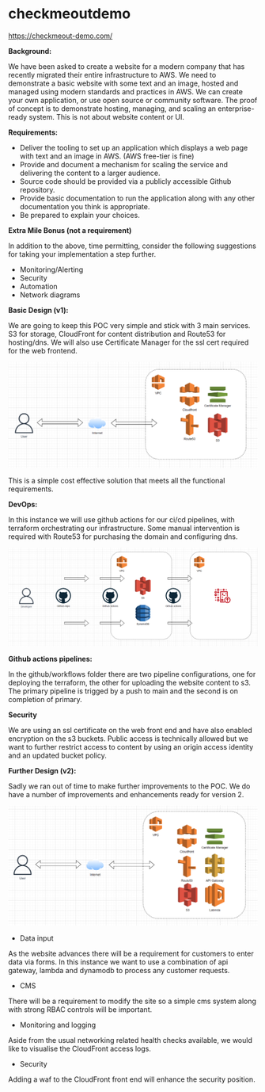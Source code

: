 # checkmeoutdemo

https://checkmeout-demo.com/

**Background:**

We have been asked to create a website for a modern company that has recently migrated
their entire infrastructure to AWS. We need to demonstrate a basic website with some
text and an image, hosted and managed using modern standards and practices in AWS.
We can create your own application, or use open source or community software. The proof
of concept is to demonstrate hosting, managing, and scaling an enterprise-ready system.
This is not about website content or UI.

**Requirements:**

* Deliver the tooling to set up an application which displays a web page with text and
an image in AWS. (AWS free-tier is fine)
* Provide and document a mechanism for scaling the service and delivering the
content to a larger audience.
* Source code should be provided via a publicly accessible Github repository.
* Provide basic documentation to run the application along with any other
documentation you think is appropriate.
* Be prepared to explain your choices.

**Extra Mile Bonus (not a requirement)**

In addition to the above, time permitting, consider the following suggestions for taking your
implementation a step further.
* Monitoring/Alerting
* Security
* Automation
* Network diagrams

**Basic Design (v1):**

We are going to keep this POC very simple and stick with 3 main services. S3 for storage, CloudFront for content distribution and Route53 for hosting/dns. We will also use Certificate Manager for the ssl cert required for the web frontend.

![This is an image](/v1/docs/infra_v1.PNG)

This is a simple cost effective solution that meets all the functional requirements.

**DevOps:**

In this instance we will use github actions for our ci/cd pipelines, with terraform orchestrating our infrastructure. Some manual intervention is required with Route53 for purchasing the domain and configuring dns.

![This is an image](/v1/docs/cicd.PNG)

**Github actions pipelines:**

In the github/workflows folder there are two pipeline configurations, one for deploying the terraform, the other for uploading the website content to s3. The primary pipeline is trigged by a push to main and the second is on completion of primary.

**Security**

We are using an ssl certificate on the web front end and have also enabled encryption on the s3 buckets. Public access is technically allowed but we want to further restrict access to content by using an origin access identity and an updated bucket policy.

**Further Design (v2):**

Sadly we ran out of time to make further improvements to the POC. We do have a number of improvements and enhancements ready for version 2.

![This is an image](/v1/docs/infra_v2.PNG)

* Data input

As the website advances there will be a requirement for customers to enter data via forms. In this instance we want to use a combination of api gateway, lambda and dynamodb to process any customer requests.

* CMS

There will be a requirement to modify the site so a simple cms system along with strong RBAC controls will be important.

* Monitoring and logging

Aside from the usual networking related health checks available, we would like to visualise the CloudFront access logs.

* Security

Adding a waf to the CloudFront front end will enhance the security position.







